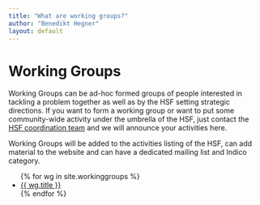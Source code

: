 ```yaml
---
title: "What are working groups?"
author: "Benedikt Hegner"
layout: default
---
```


# Working Groups

Working Groups can be ad-hoc formed groups of people interested in
tackling a problem together
as well as by the HSF setting strategic directions.
If you want to form a working group or want to put some community-wide
activity under the umbrella of the HSF,
just contact the
[HSF coordination team](mailto:hsf-coordination@googlegroups.com) and we will
announce your activities here.

Working Groups will be added to the activities listing of the HSF,
can add material to the website and can have a dedicated mailing list
and Indico category.

<ul class="list">
{% for wg in site.workinggroups %}
  <li> <a href="{{ wg.url }}">{{ wg.title }}</a></li>
{% endfor %}
</ul>
